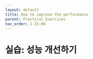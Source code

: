 ```yaml
---
layout: default
title: How to improve the performance
parent: Practical Exercises
nav_order: 1-15-08
---
```


# 실습: 성능 개선하기

